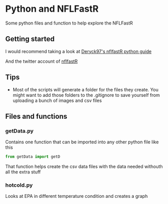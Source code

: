 # Python and NFLFastR
Some python files and function to help explore the NFLFastR

## Getting started
I would recommend taking a look at [Deryck97's nflfastR python guide][pythonguide]

And the twitter account of [nflfastR][twNFLFastR]

## Tips
- Most of the scripts will generate a folder for the files they create.  You might want to add those folders to the .gitignore to save yourself from uploading a bunch of images and csv files

## Files and functions

### getData.py
Contains one function that can be imported into any other python file
like this

```python
from getData import getD
```
That function helps create the csv data files with the data needed withouth all the extra stuff

### hotcold.py
Looks at EPA in different temperature condition and creates a graph

[pythonguide]: https://gist.github.com/Deryck97/dff8d33e9f841568201a2a0d5519ac5e
[twNFLFastR]: https://twitter.com/nflfastR